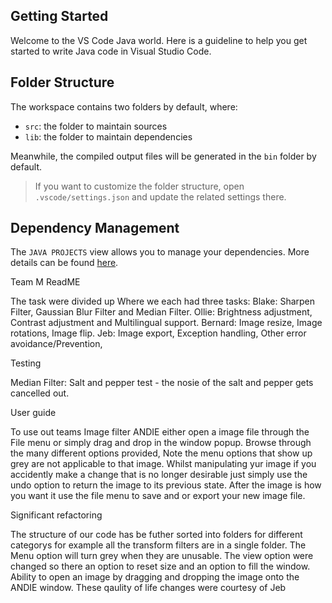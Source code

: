 ## Getting Started

Welcome to the VS Code Java world. Here is a guideline to help you get started to write Java code in Visual Studio Code.

## Folder Structure

The workspace contains two folders by default, where:

- `src`: the folder to maintain sources
- `lib`: the folder to maintain dependencies

Meanwhile, the compiled output files will be generated in the `bin` folder by default.

> If you want to customize the folder structure, open `.vscode/settings.json` and update the related settings there.

## Dependency Management

The `JAVA PROJECTS` view allows you to manage your dependencies. More details can be found [here](https://github.com/microsoft/vscode-java-dependency#manage-dependencies).

Team M ReadME 

The task were divided up Where we each had three tasks:
Blake: Sharpen Filter, Gaussian Blur Filter and Median Filter. 
Ollie: Brightness adjustment, Contrast adjustment and Multilingual support.
Bernard: Image resize, Image rotations, Image flip.
Jeb: Image export, Exception handling, Other error avoidance/Prevention,

Testing

Median Filter:
Salt and pepper test - the nosie of the salt and pepper gets cancelled out.

User guide 

To use out teams Image filter ANDIE either open a image file through the File menu or simply drag and drop in the window popup. Browse through the many different options provided, Note the menu options that show up grey are not applicable to that image. Whilst manipulating yur image if you accidently make a change that is no longer desirable just simply use the undo option to return the image to its previous state. After the image is how you want it use the file menu to save and or export your new image file.

Significant refactoring

The structure of our code has be futher sorted into folders for different categorys for example all the transform filters are in a single folder.  The Menu option will turn grey when they are unusable. The view option were changed so there an option to reset size and an option to fill the window. Ability to open an image by dragging and dropping the image onto the ANDIE window.
These qaulity of life changes were courtesy of Jeb 
